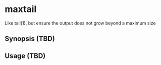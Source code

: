 # maxtail
Like tail(1), but ensure the output does not grow beyond a maximum size

## Synopsis (TBD)

## Usage (TBD)

